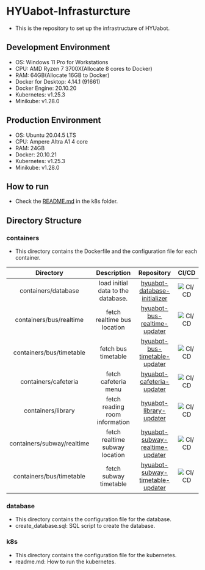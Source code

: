 # HYUabot-Infrasturcture
- This is the repository to set up the infrastructure of HYUabot.

## Development Environment
- OS: Windows 11 Pro for Workstations
- CPU: AMD Ryzen 7 3700X(Allocate 8 cores to Docker)
- RAM: 64GB(Allocate 16GB to Docker)
- Docker for Desktop: 4.14.1 (91661)
- Docker Engine: 20.10.20
- Kubernetes: v1.25.3
- Minikube: v1.28.0

## Production Environment
- OS: Ubuntu 20.04.5 LTS
- CPU: Ampere Altra A1 4 core
- RAM: 24GB
- Docker: 20.10.21
- Kubernetes: v1.25.3
- Minikube: v1.28.0

## How to run
- Check the [README.md](./k8s/readme.md) in the k8s folder.

## Directory Structure
### containers
- This directory contains the Dockerfile and the configuration file for each container.

| Directory | Description | Repository | CI/CD |
| :---: | :---: | :---: | :---: |
| containers/database | load initial data to the database. | [hyuabot-database-initializer](https://github.com/hyuabot-developers/hyuabot-database-initializer) | ![CI/CD](https://github.com/hyuabot-developers/hyuabot-database-initializer/actions/workflows/default.yml/badge.svg)
| containers/bus/realtime | fetch realtime bus location | [hyuabot-bus-realtime-updater](https://github.com/hyuabot-developers/hyuabot-bus-realtime-updater) | ![CI/CD](https://github.com/hyuabot-developers/hyuabot-bus-realtime-updater/actions/workflows/default.yml/badge.svg)
| containers/bus/timetable | fetch bus timetable | [hyuabot-bus-timetable-updater](https://github.com/hyuabot-developers/hyuabot-bus-timetable-updater) | ![CI/CD](https://github.com/hyuabot-developers/hyuabot-bus-timetable-updater/actions/workflows/default.yml/badge.svg)
| containers/cafeteria | fetch cafeteria menu | [hyuabot-cafeteria-updater](https://github.com/hyuabot-developers/hyuabot-cafeteria-updater) | ![CI/CD](https://github.com/hyuabot-developers/hyuabot-cafeteria-updater/actions/workflows/default.yml/badge.svg)
| containers/library | fetch reading room information | [hyuabot-library-updater](https://github.com/hyuabot-developers/hyuabot-library-updater) | ![CI/CD](https://github.com/hyuabot-developers/hyuabot-library-updater/actions/workflows/default.yml/badge.svg)
| containers/subway/realtime | fetch realtime subway location | [hyuabot-subway-realtime-updater](https://github.com/hyuabot-developers/hyuabot-subway-realtime-updater) | ![CI/CD](https://github.com/hyuabot-developers/hyuabot-subway-realtime-updater/actions/workflows/default.yml/badge.svg)
| containers/bus/timetable | fetch subway timetable | [hyuabot-subway-timetable-updater](https://github.com/hyuabot-developers/hyuabot-subway-timetable-updater) | ![CI/CD](https://github.com/hyuabot-developers/hyuabot-subway-timetable-updater/actions/workflows/default.yml/badge.svg)

### database
- This directory contains the configuration file for the database.
- create_database.sql: SQL script to create the database.

### k8s
- This directory contains the configuration file for the kubernetes.
- readme.md: How to run the kubernetes.